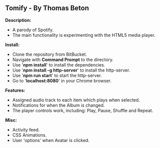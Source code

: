 Tomify - By Thomas Beton
-------------

**Description:**
- A parody of Spotify.
- The main functionality is experimenting with the HTML5 media player.

**Install:**

- Clone the repository from BitBucket.
- Navigate with **Command Prompt** to the directory.
- Use '**npm install**' to install the dependencies.
- Use '**npm install -g http-server**' to install the http-server.
- Use '**npm run start**' to start the http-server.
- Go to '**localhost:8080**' in your Chrome browser.

**Features:**

- Assigned audio track to each item which plays when selected.
- Notifications for when the Album is changed.
- The player controls work, including: Play, Pause, Shuffle and Repeat.

**Misc:**

- Activity feed.
- CSS Animations.
- User 'options' when Avatar is clicked.
